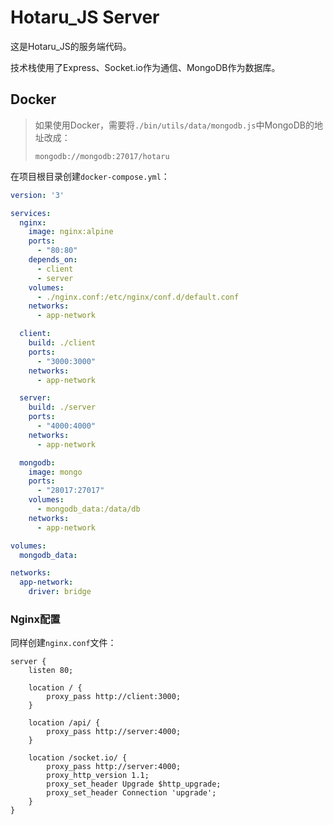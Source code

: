 # Hotaru_JS Server

这是Hotaru_JS的服务端代码。

技术栈使用了Express、Socket.io作为通信、MongoDB作为数据库。



## Docker

> 如果使用Docker，需要将`./bin/utils/data/mongodb.js`中MongoDB的地址改成：
> ```
> mongodb://mongodb:27017/hotaru
> ```

在项目根目录创建`docker-compose.yml`：

```yaml
version: '3'

services:
  nginx:
    image: nginx:alpine
    ports:
      - "80:80"
    depends_on:
      - client
      - server
    volumes:
      - ./nginx.conf:/etc/nginx/conf.d/default.conf
    networks:
      - app-network

  client:
    build: ./client
    ports:
      - "3000:3000"
    networks:
      - app-network

  server:
    build: ./server
    ports:
      - "4000:4000"
    networks:
      - app-network

  mongodb:
    image: mongo
    ports:
      - "28017:27017"
    volumes:
      - mongodb_data:/data/db
    networks:
      - app-network

volumes:
  mongodb_data:

networks:
  app-network:
    driver: bridge
```

### Nginx配置

同样创建`nginx.conf`文件：

```nginx
server {
    listen 80;

    location / {
        proxy_pass http://client:3000;
    }

    location /api/ {
        proxy_pass http://server:4000;
    }

    location /socket.io/ {
        proxy_pass http://server:4000;
        proxy_http_version 1.1;
        proxy_set_header Upgrade $http_upgrade;
        proxy_set_header Connection 'upgrade';
    }
}
```